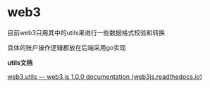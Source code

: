 # web3

目前web3只用其中的utils来进行一些数据格式校验和转换

具体的账户操作逻辑都放在后端采用go实现

**utils文档**

[web3.utils — web3.js 1.0.0 documentation (web3js.readthedocs.io)](https://web3js.readthedocs.io/en/v1.7.1/web3-utils.html#fromwei)

